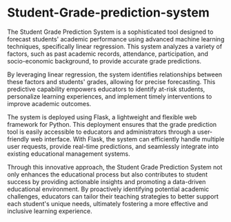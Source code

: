 # Student-Grade-prediction-system
The Student Grade Prediction System is a sophisticated tool designed to forecast students' academic performance using advanced machine learning techniques, specifically linear regression. This system analyzes a variety of factors, such as past academic records, attendance, participation, and socio-economic background, to provide accurate grade predictions.

By leveraging linear regression, the system identifies relationships between these factors and students' grades, allowing for precise forecasting. This predictive capability empowers educators to identify at-risk students, personalize learning experiences, and implement timely interventions to improve academic outcomes.

The system is deployed using Flask, a lightweight and flexible web framework for Python. This deployment ensures that the grade prediction tool is easily accessible to educators and administrators through a user-friendly web interface. With Flask, the system can efficiently handle multiple user requests, provide real-time predictions, and seamlessly integrate into existing educational management systems.

Through this innovative approach, the Student Grade Prediction System not only enhances the educational process but also contributes to student success by providing actionable insights and promoting a data-driven educational environment. By proactively identifying potential academic challenges, educators can tailor their teaching strategies to better support each student's unique needs, ultimately fostering a more effective and inclusive learning experience.
